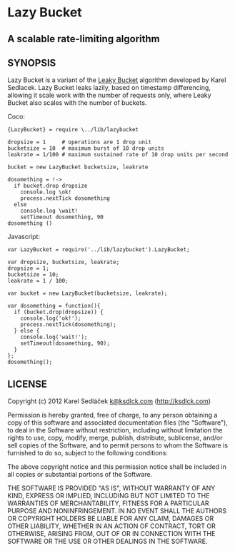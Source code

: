 Lazy Bucket
==========
A scalable rate-limiting algorithm
----------------------------------

SYNOPSIS
--------

Lazy Bucket is a variant of the [Leaky Bucket](https://en.wikipedia.org/wiki/Leaky_bucket) algorithm developed by Karel Sedlacek.
Lazy Bucket leaks lazily, based on timestamp differencing, allowing it scale work with the number of requests only, where Leaky Bucket also scales with the number of buckets.

Coco:

    {LazyBucket} = require \../lib/lazybucket

    dropsize = 1     # operations are 1 drop unit
    bucketsize = 10  # maximum burst of 10 drop units
    leakrate = 1/100 # maximum sustained rate of 10 drop units per second

    bucket = new LazyBucket bucketsize, leakrate

    dosomething = !->
      if bucket.drop dropsize
        console.log \ok!
        process.nextTick dosomething
      else
        console.log \wait!
        setTimeout dosomething, 90
    dosomething ()

Javascript:

    var LazyBucket = require('../lib/lazybucket').LazyBucket;

    var dropsize, bucketsize, leakrate;
    dropsize = 1;
    bucketsize = 10;
    leakrate = 1 / 100;

    var bucket = new LazyBucket(bucketsize, leakrate);

    var dosomething = function(){
      if (bucket.drop(dropsize)) {
        console.log('ok!');
        process.nextTick(dosomething);
      } else {
        console.log('wait!');
        setTimeout(dosomething, 90);
      }
    };
    dosomething();

LICENSE
-------

Copyright (c) 2012 Karel Sedláček <k@ksdlck.com> (http://ksdlck.com)

Permission is hereby granted, free of charge, to any person obtaining a copy of this software and associated documentation files (the "Software"), to deal in the Software without restriction, including without limitation the rights to use, copy, modify, merge, publish, distribute, sublicense, and/or sell copies of the Software, and to permit persons to whom the Software is furnished to do so, subject to the following conditions:

The above copyright notice and this permission notice shall be included in all copies or substantial portions of the Software.

THE SOFTWARE IS PROVIDED "AS IS", WITHOUT WARRANTY OF ANY KIND, EXPRESS OR IMPLIED, INCLUDING BUT NOT LIMITED TO THE WARRANTIES OF MERCHANTABILITY, FITNESS FOR A PARTICULAR PURPOSE AND NONINFRINGEMENT. IN NO EVENT SHALL THE AUTHORS OR COPYRIGHT HOLDERS BE LIABLE FOR ANY CLAIM, DAMAGES OR OTHER LIABILITY, WHETHER IN AN ACTION OF CONTRACT, TORT OR OTHERWISE, ARISING FROM, OUT OF OR IN CONNECTION WITH THE SOFTWARE OR THE USE OR OTHER DEALINGS IN THE SOFTWARE.

